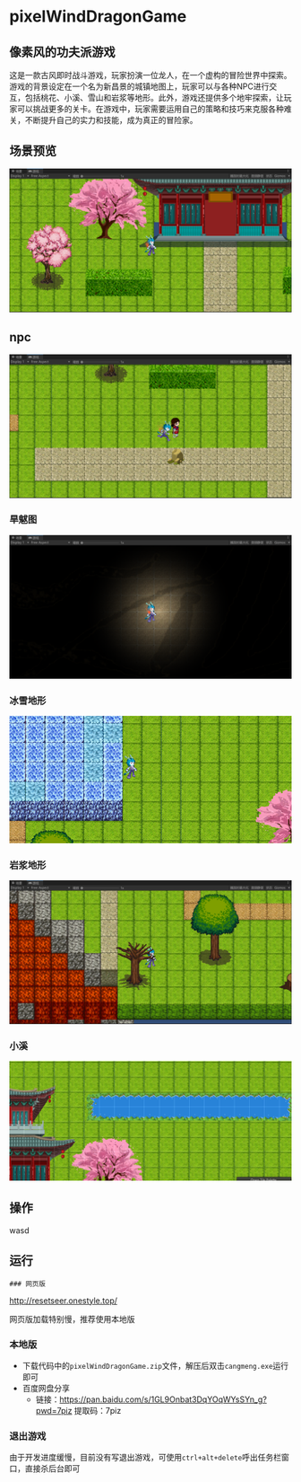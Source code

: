 # pixelWindDragonGame

## 像素风的功夫派游戏

​	这是一款古风即时战斗游戏，玩家扮演一位龙人，在一个虚构的冒险世界中探索。游戏的背景设定在一个名为新昌景的城镇地图上，玩家可以与各种NPC进行交互，包括桃花、小溪、雪山和岩浆等地形。此外，游戏还提供多个地牢探索，让玩家可以挑战更多的关卡。在游戏中，玩家需要运用自己的策略和技巧来克服各种难关，不断提升自己的实力和技能，成为真正的冒险家。

## 场景预览

![image-20230519112353430](./imgreadme/image-20230519112353430.png)

## npc

![image-20230519112445603](./imgreadme/image-20230519112445603.png)

### 旱魃图

![image-20230519112609406](./imgreadme/image-20230519112609406.png)

### 冰雪地形

![image-20230519112650733](./imgreadme/image-20230519112650733.png)

### 岩浆地形

![image-20230519112725292](./imgreadme/image-20230519112725292.png)

### 小溪

![image-20230519112830533](./imgreadme/image-20230519112830533.png)

## 操作

wasd

## 运行

	### 网页版

http://resetseer.onestyle.top/

网页版加载特别慢，推荐使用本地版

### 本地版

* 下载代码中的`pixelWindDragonGame.zip`文件，解压后双击`cangmeng.exe`运行即可
* 百度网盘分享
  * 链接：https://pan.baidu.com/s/1GL9Onbat3DqYOqWYsSYn_g?pwd=7piz 
    提取码：7piz

### 退出游戏

​	由于开发进度缓慢，目前没有写退出游戏，可使用`ctrl+alt+delete`呼出任务栏窗口，直接杀后台即可
